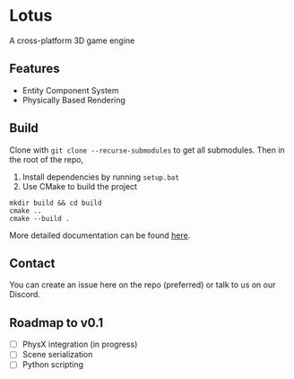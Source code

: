 # Lotus

A cross-platform 3D game engine

## Features

- Entity Component System
- Physically Based Rendering

## Build

Clone with `git clone --recurse-submodules` to get all submodules. Then in the root of the repo,
1. Install dependencies by running `setup.bat`
1. Use CMake to build the project
```shell script
mkdir build && cd build
cmake ..
cmake --build .
```
More detailed documentation can be found [here](https://studiocentauri.github.io/lotus/manual/install.html).

## Contact
You can create an issue here on the repo (preferred) or talk to us on our Discord.

## Roadmap to v0.1
- [ ] PhysX integration (in progress)
- [ ] Scene serialization
- [ ] Python scripting
